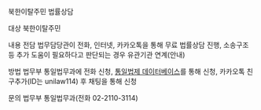 북한이탈주민 법률상담

대상
북한이탈주민

내용
전담 법무담당관이 전화, 인터넷, 카카오톡을 통해 무료 법률상담 진행,
소송구조 등 추가 도움이 필요하다고 판단되는 경우 유관기관 연계(안내)

방법
법무부 통일법무과에 전화 신청,
[통일법제 데이터베이스](http://www.unilaw.go.kr)를 통해 신청,
카카오톡 친구추가(ID는 unilaw114) 후 채팅을 통해 신청

문의
법무부 통일법무과(전화 02-2110-3114)
